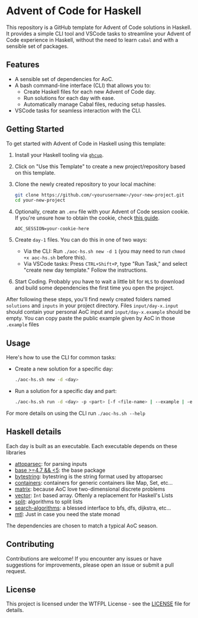 # Advent of Code for Haskell

This repository is a GitHub template for Advent of Code solutions in Haskell. It provides a simple CLI tool and VSCode tasks to streamline your Advent of Code experience in Haskell, without the need to learn `cabal` and with a sensible set of packages.

## Features

- A sensible set of dependencies for AoC.
- A bash command-line interface (CLI) that allows you to:
  - Create Haskell files for each new Advent of Code day.
  - Run solutions for each day with ease.
  - Automatically manage Cabal files, reducing setup hassles.
- VSCode tasks for seamless interaction with the CLI.

## Getting Started

To get started with Advent of Code in Haskell using this template:

1. Install your Haskell tooling via [`ghcup`](https://www.haskell.org/ghcup/).

2. Click on "Use this Template" to create a new project/repository based on this template.

3. Clone the newly created repository to your local machine:

   ```bash
   git clone https://github.com/<yourusername>/your-new-project.git
   cd your-new-project
   ```

4. Optionally, create an `.env` file with your Advent of Code session cookie. If you're unsure how to obtain the cookie, check [this guide](https://github.com/wimglenn/advent-of-code-wim/issues/1).

    ```env
    AOC_SESSION=your-cookie-here
    ```

5. Create `day-1` files. You can do this in one of two ways:
   - Via the CLI: Run `./aoc-hs.sh new -d 1` (you may need to run `chmod +x aoc-hs.sh` before this).
   - Via VSCode tasks: Press `CTRL+Shift+P`, type "Run Task," and select "create new day template." Follow the instructions.

6. Start Coding. Probably you have to wait a little bit for `HLS` to download and build some dependencies the first time you open the project.

After following these steps, you'll find newly created folders named `solutions` and `inputs` in your project directory. Files `input/day-x.input` should contain your personal AoC input and `input/day-x.example` should be empty. You can copy paste the public example given by AoC in those `.example` files

## Usage

Here's how to use the CLI for common tasks:

- Create a new solution for a specific day:

  ```bash
  ./aoc-hs.sh new -d <day>
  ```

- Run a solution for a specific day and part:
  
  ```bash
  ./aoc-hs.sh run -d <day> -p <part> [-f <file-name> | --example | -e | --input | -i]
  ```

For more details on using the CLI run `./aoc-hs.sh --help`

## Haskell details

Each day is built as an executable. Each executable depends on these libraries

- [attoparsec](https://hackage.haskell.org/package/attoparsec): for parsing inputs
- [base >=4.7 && <5](https://hackage.haskell.org/package/base): the base package
- [bytestring](https://hackage.haskell.org/package/bytestring): bytestring is the string format used by attoparsec
- [containers](https://hackage.haskell.org/package/containers): containers for generic containers like Map, Set, etc...
- [matrix](https://hackage.haskell.org/package/matrix): because AoC love two-dimensional discrete problems
- [vector](https://hackage.haskell.org/package/vector): `Int` based array. Oftenly a replacement for Haskell's Lists
- [split](https://hackage.haskell.org/package/split): algorithms to split lists
- [search-algorithms](https://hackage.haskell.org/package/search-algorithms): a blessed interface to bfs, dfs, dijkstra, etc...
- [mtl](https://hackage.haskell.org/package/mtl): Just in case you need the state monad

The dependencies are chosen to match a typical AoC season. 

## Contributing

Contributions are welcome! If you encounter any issues or have suggestions for improvements, please open an issue or submit a pull request.

## License

This project is licensed under the WTFPL License - see the [LICENSE](LICENSE) file for details.
